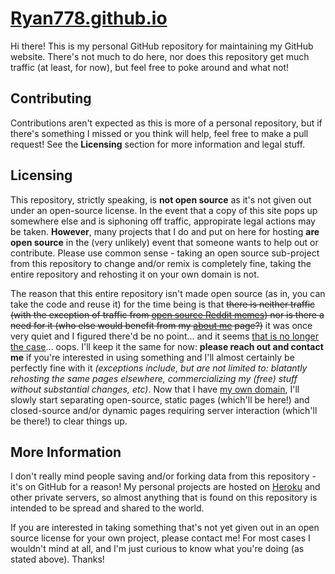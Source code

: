 # [Ryan778.github.io](https://ryan778.github.io)
Hi there! This is my personal GitHub repository for maintaining my GitHub website. There's not much to do here, nor does this repository get much traffic (at least, for now), but feel free to poke around and what not!

## Contributing
Contributions aren't expected as this is more of a personal repository, but if there's something I missed or you think will help, feel free to make a pull request! See the **Licensing** section for more information and legal stuff. 

## Licensing
This repository, strictly speaking, is **not open source** as it's not given out under an open-source license. In the event that a copy of this site pops up somewhere else and is siphoning off traffic, appropirate legal actions may be taken. **However**, many projects that I do and put on here for hosting **are open source** in the (very unlikely) event that someone wants to help out or contribute. Please use common sense - taking an open source sub-project from this repository to change and/or remix is completely fine, taking the entire repository and rehosting it on your own domain is not. 

The reason that this entire repository isn't made open source (as in, you can take the code and reuse it) for the time being is that ~~there is neither traffic (with the exception of traffic from [open source Reddit memes](https://www.reddit.com/r/ProgrammerHumor/comments/9ozauu/a_more_accurate_representation_of_what_happened/)) nor is there a need for it (who else would benefit from my [about me](https://ryan778.github.io/about-me) page?)~~ it was once very quiet and I figured there'd be no point... and it seems [that is no longer the case](https://static.itsryan.org/images/wait-there-are-views.png)... oops. I'll keep it the same for now: **please reach out and contact me** if you're interested in using something and I'll almost certainly be perfectly fine with it *(exceptions include, but are not limited to: blatantly rehosting the same pages elsewhere, commercializing my (free) stuff without substantial changes, etc)*. Now that I have [my own domain](https://www.itsryan.org), I'll slowly start separating open-source, static pages (which'll be here!) and closed-source and/or dynamic pages requiring server interaction (which'll be there!) to clear things up. 

## More Information
I don't really mind people saving and/or forking data from this repository - it's on GitHub for a reason! My personal projects are hosted on [Heroku](https://ryan778.herokuapp.com) and other private servers, so almost anything that is found on this repository is intended to be spread and shared to the world. 

If you are interested in taking something that's not yet given out in an open source license for your own project, please contact me! For most cases I wouldn't mind at all, and I'm just curious to know what you're doing (as stated above). Thanks!

